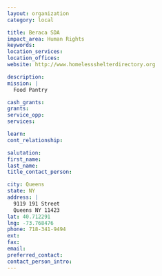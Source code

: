 ```yaml
---
layout: organization
category: local

title: Beraca SDA
impact_area: Human Rights
keywords: 
location_services: 
location_offices: 
website: http://www.homelessshelterdirectory.org

description: 
mission: |
  Food Pantry

cash_grants: 
grants: 
service_opp: 
services: 

learn: 
cont_relationship: 

salutation: 
first_name: 
last_name: 
title_contact_person: 

city: Queens
state: NY
address: |
  9119 191 Street  
  Queens NY 11423
lat: 40.712291
lng: -73.768476
phone: 718-341-9494
ext: 
fax: 
email: 
preferred_contact: 
contact_person_intro: 
---
```

